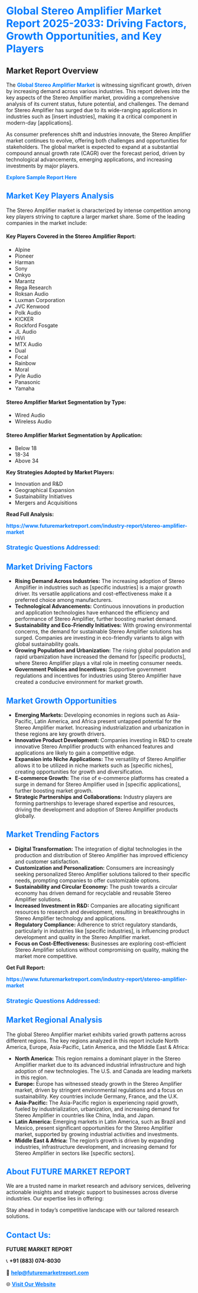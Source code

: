<h1 style="color: #007BFF;">Global Stereo Amplifier Market Report 2025-2033: Driving Factors, Growth Opportunities, and Key Players</h1>

<section id="overview">
<h2>Market Report Overview</h2>
<p>The <a href="https://www.futuremarketreport.com/industry-report/stereo-amplifier-market" style="color: #007BFF; text-decoration: none;"><strong>Global Stereo Amplifier Market</strong></a> is witnessing significant growth, driven by increasing demand across various industries. This report delves into the key aspects of the Stereo Amplifier market, providing a comprehensive analysis of its current status, future potential, and challenges. The demand for Stereo Amplifier has surged due to its wide-ranging applications in industries such as [insert industries], making it a critical component in modern-day [applications].</p>
<p>As consumer preferences shift and industries innovate, the Stereo Amplifier market continues to evolve, offering both challenges and opportunities for stakeholders. The global market is expected to expand at a substantial compound annual growth rate (CAGR) over the forecast period, driven by technological advancements, emerging applications, and increasing investments by major players.</p>
</section>

<section id="overview">
<p><a href="https://www.futuremarketreport.com/request-sample/reportId=104480" style="color: #007BFF; text-decoration: none;"><strong>Explore Sample Report Here</strong></a></p>
</section>

<section id="key-players">
<h2 style="color: #007BFF;">Market Key Players Analysis</h2>
<p>The Stereo Amplifier market is characterized by intense competition among key players striving to capture a larger market share. Some of the leading companies in the market include:</p>
<h4>Key Players Covered in the Stereo Amplifier Report:</h4>
<ul><li>Alpine</li><li>Pioneer</li><li>Harman</li><li>Sony</li><li>Onkyo</li><li>Marantz</li><li>Rega Research</li><li>Roksan Audio</li><li>Luxman Corporation</li><li>JVC Kenwood</li><li>Polk Audio</li><li>KICKER</li><li>Rockford Fosgate</li><li>JL Audio</li><li>HiVi</li><li>MTX Audio</li><li>Dual</li><li>Focal</li><li>Rainbow</li><li>Moral</li><li>Pyle Audio</li><li>Panasonic</li><li>Yamaha</li></ul>
<h4>Stereo Amplifier Market Segmentation by Type:</h4>
<ul><li>Wired Audio</li><li>Wireless Audio</li></ul>

<h4>Stereo Amplifier Market Segmentation by Application:</h4>
<ul><li>Below 18</li><li>18-34</li><li>Above 34</li></ul>
<p><strong>Key Strategies Adopted by Market Players:</strong></p>
<ul>
<li>Innovation and R&D</li>
<li>Geographical Expansion</li>
<li>Sustainability Initiatives</li>
<li>Mergers and Acquisitions</li>
</ul>
</section>

<section>
<p><strong>Read Full Analysis: </strong></p><a href="https://www.futuremarketreport.com/industry-report/stereo-amplifier-market" style="color: #007BFF; text-decoration: none;"><strong>https://www.futuremarketreport.com/industry-report/stereo-amplifier-market</strong></a>
<h3 style="color: #007BFF;">Strategic Questions Addressed:</h3>
</section>

<section id="driving-factors">
<h2 style="color: #007BFF;">Market Driving Factors</h2>
<ul>
<li><strong>Rising Demand Across Industries:</strong> The increasing adoption of Stereo Amplifier in industries such as [specific industries] is a major growth driver. Its versatile applications and cost-effectiveness make it a preferred choice among manufacturers.</li>
<li><strong>Technological Advancements:</strong> Continuous innovations in production and application technologies have enhanced the efficiency and performance of Stereo Amplifier, further boosting market demand.</li>
<li><strong>Sustainability and Eco-Friendly Initiatives:</strong> With growing environmental concerns, the demand for sustainable Stereo Amplifier solutions has surged. Companies are investing in eco-friendly variants to align with global sustainability goals.</li>
<li><strong>Growing Population and Urbanization:</strong> The rising global population and rapid urbanization have increased the demand for [specific products], where Stereo Amplifier plays a vital role in meeting consumer needs.</li>
<li><strong>Government Policies and Incentives:</strong> Supportive government regulations and incentives for industries using Stereo Amplifier have created a conducive environment for market growth.</li>
</ul>
</section>

<section id="growth-opportunities">
<h2 style="color: #007BFF;">Market Growth Opportunities</h2>
<ul>
<li><strong>Emerging Markets:</strong> Developing economies in regions such as Asia-Pacific, Latin America, and Africa present untapped potential for the Stereo Amplifier market. Increasing industrialization and urbanization in these regions are key growth drivers.</li>
<li><strong>Innovative Product Development:</strong> Companies investing in R&D to create innovative Stereo Amplifier products with enhanced features and applications are likely to gain a competitive edge.</li>
<li><strong>Expansion into Niche Applications:</strong> The versatility of Stereo Amplifier allows it to be utilized in niche markets such as [specific niches], creating opportunities for growth and diversification.</li>
<li><strong>E-commerce Growth:</strong> The rise of e-commerce platforms has created a surge in demand for Stereo Amplifier used in [specific applications], further boosting market growth.</li>
<li><strong>Strategic Partnerships and Collaborations:</strong> Industry players are forming partnerships to leverage shared expertise and resources, driving the development and adoption of Stereo Amplifier products globally.</li>
</ul>
</section>

<section id="trending-factors">
<h2 style="color: #007BFF;">Market Trending Factors</h2>
<ul>
<li><strong>Digital Transformation:</strong> The integration of digital technologies in the production and distribution of Stereo Amplifier has improved efficiency and customer satisfaction.</li>
<li><strong>Customization and Personalization:</strong> Consumers are increasingly seeking personalized Stereo Amplifier solutions tailored to their specific needs, prompting companies to offer customizable options.</li>
<li><strong>Sustainability and Circular Economy:</strong> The push towards a circular economy has driven demand for recyclable and reusable Stereo Amplifier solutions.</li>
<li><strong>Increased Investment in R&D:</strong> Companies are allocating significant resources to research and development, resulting in breakthroughs in Stereo Amplifier technology and applications.</li>
<li><strong>Regulatory Compliance:</strong> Adherence to strict regulatory standards, particularly in industries like [specific industries], is influencing product development and quality in the Stereo Amplifier market.</li>
<li><strong>Focus on Cost-Effectiveness:</strong> Businesses are exploring cost-efficient Stereo Amplifier solutions without compromising on quality, making the market more competitive.</li>
</ul>
</section>

<section>
<p><strong>Get Full Report: </strong></p><a href="https://www.futuremarketreport.com/industry-report/stereo-amplifier-market" style="color: #007BFF; text-decoration: none;"><strong>https://www.futuremarketreport.com/industry-report/stereo-amplifier-market</strong></a>
<h3 style="color: #007BFF;">Strategic Questions Addressed:</h3>
</section>


<section id="regional-analysis">
<h2 style="color: #007BFF;">Market Regional Analysis</h2>
<p>The global Stereo Amplifier market exhibits varied growth patterns across different regions. The key regions analyzed in this report include North America, Europe, Asia-Pacific, Latin America, and the Middle East & Africa:</p>
<ul>
<li><strong>North America:</strong> This region remains a dominant player in the Stereo Amplifier market due to its advanced industrial infrastructure and high adoption of new technologies. The U.S. and Canada are leading markets in this region.</li>
<li><strong>Europe:</strong> Europe has witnessed steady growth in the Stereo Amplifier market, driven by stringent environmental regulations and a focus on sustainability. Key countries include Germany, France, and the U.K.</li>
<li><strong>Asia-Pacific:</strong> The Asia-Pacific region is experiencing rapid growth, fueled by industrialization, urbanization, and increasing demand for Stereo Amplifier in countries like China, India, and Japan.</li>
<li><strong>Latin America:</strong> Emerging markets in Latin America, such as Brazil and Mexico, present significant opportunities for the Stereo Amplifier market, supported by growing industrial activities and investments.</li>
<li><strong>Middle East & Africa:</strong> The region’s growth is driven by expanding industries, infrastructure development, and increasing demand for Stereo Amplifier in sectors like [specific sectors].</li>
</ul>
</section>

<footer>
<h2 style="color: #007BFF;">About FUTURE MARKET REPORT</h2>
<p>We are a trusted name in market research and advisory services, delivering actionable insights and strategic support to businesses across diverse industries. Our expertise lies in offering:</p>

<p>Stay ahead in today’s competitive landscape with our tailored research solutions.</p>

<h2 style="color: #007BFF;">Contact Us:</h2>
<p><strong>FUTURE MARKET REPORT</strong></p>
<p>📞 <strong>+91 (883) 074-8030</strong></p>
<p>📧 <strong><a href="mailto:help@futuremarketreport.com" style="color: #007BFF;">help@futuremarketreport.com</a></strong></p>
<p>🌐 <strong><a href="https://www.futuremarketreport.com/" style="color: #007BFF;">Visit Our Website</a></strong></p>
</footer>